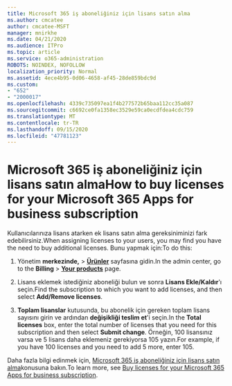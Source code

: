 ```yaml
---
title: Microsoft 365 iş aboneliğiniz için lisans satın alma
ms.author: cmcatee
author: cmcatee-MSFT
manager: mnirkhe
ms.date: 04/21/2020
ms.audience: ITPro
ms.topic: article
ms.service: o365-administration
ROBOTS: NOINDEX, NOFOLLOW
localization_priority: Normal
ms.assetid: 4ece4b95-0d06-4658-af45-28de859bdc9d
ms.custom:
- "652"
- "2000017"
ms.openlocfilehash: 4339c735097ea1f4b277572b65baa112cc35a087
ms.sourcegitcommit: c6692ce0fa1358ec3529e59ca0ecdfdea4cdc759
ms.translationtype: MT
ms.contentlocale: tr-TR
ms.lasthandoff: 09/15/2020
ms.locfileid: "47781123"
---
```

# <a name="how-to-buy-licenses-for-your-microsoft-365-apps-for-business-subscription"></a><span data-ttu-id="b1adf-102">Microsoft 365 iş aboneliğiniz için lisans satın alma</span><span class="sxs-lookup"><span data-stu-id="b1adf-102">How to buy licenses for your Microsoft 365 Apps for business subscription</span></span>

<span data-ttu-id="b1adf-103">Kullanıcılarınıza lisans atarken ek lisans satın alma gereksiniminizi fark edebilirsiniz.</span><span class="sxs-lookup"><span data-stu-id="b1adf-103">When assigning licenses to your users, you may find you have the need to buy additional licenses.</span></span> <span data-ttu-id="b1adf-104">Bunu yapmak için:</span><span class="sxs-lookup"><span data-stu-id="b1adf-104">To do this:</span></span>
  
1. <span data-ttu-id="b1adf-105">Yönetim **merkezinde,** \> **[Ürünler](https://go.microsoft.com/fwlink/p/?linkid=842054)** sayfasına gidin.</span><span class="sxs-lookup"><span data-stu-id="b1adf-105">In the admin center, go to the **Billing** \> **[Your products](https://go.microsoft.com/fwlink/p/?linkid=842054)** page.</span></span>

2. <span data-ttu-id="b1adf-106">Lisans eklemek istediğiniz aboneliği bulun ve sonra **Lisans Ekle/Kaldır**'ı seçin.</span><span class="sxs-lookup"><span data-stu-id="b1adf-106">Find the subscription to which you want to add licenses, and then select **Add/Remove licenses**.</span></span>

3. <span data-ttu-id="b1adf-107">**Toplam lisanslar** kutusunda, bu abonelik için gereken toplam lisans sayısını girin ve ardından **değişikliği teslim et**'i seçin.</span><span class="sxs-lookup"><span data-stu-id="b1adf-107">In the **Total licenses** box, enter the total number of licenses that you need for this subscription and then select **Submit change**.</span></span> <span data-ttu-id="b1adf-108">Örneğin, 100 lisansınız varsa ve 5 lisans daha eklemeniz gerekiyorsa 105 yazın.</span><span class="sxs-lookup"><span data-stu-id="b1adf-108">For example, if you have 100 licenses and you need to add 5 more, enter 105.</span></span>

<span data-ttu-id="b1adf-109">Daha fazla bilgi edinmek için, [Microsoft 365 iş aboneliğiniz için lisans satın alma](https://docs.microsoft.com/microsoft-365/commerce/licenses/buy-licenses)konusuna bakın.</span><span class="sxs-lookup"><span data-stu-id="b1adf-109">To learn more, see [Buy licenses for your Microsoft 365 Apps for business subscription](https://docs.microsoft.com/microsoft-365/commerce/licenses/buy-licenses).</span></span>